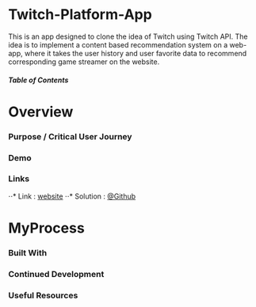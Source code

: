# Twitch-Platform-App
This is an app designed to clone the idea of Twitch using Twitch API. The idea is to implement a content based recommendation system on a web-app, where it takes the user history and user favorite data to recommend corresponding game streamer on the website.

##### Table of Contents  







# Overview
### Purpose / Critical User Journey

### Demo

### Links
⋅⋅* Link      : [website](http://3.145.56.163/)
⋅⋅* Solution  : [@Github](https://github.com/catfish0w0/twitch-platform-app)

# MyProcess
### Built With


### Continued Development



### Useful Resources



